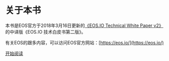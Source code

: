 # 关于本书

本书是EOS官方于2018年3月16日更新的[《EOS.IO Technical White Paper v2》](https://github.com/EOSIO/Documentation/blob/master/TechnicalWhitePaper.md)的中译版《EOS.IO 技术白皮书第二版》。

有关EOS的跟多内容，可以访问EOS官方网站：[https://eos.io/](https://eos.io/)

[开始阅读](/SUMMARY.md)
